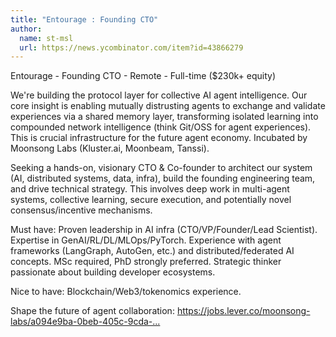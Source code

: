 ```yaml
---
title: "Entourage : Founding CTO"
author:
  name: st-msl
  url: https://news.ycombinator.com/item?id=43866279
---
```

Entourage - Founding CTO - Remote - Full-time ($230k+ equity)

We&#x27;re building the protocol layer for collective AI agent intelligence. Our core insight is enabling mutually distrusting agents to exchange and validate experiences via a shared memory layer, transforming isolated learning into compounded network intelligence (think Git&#x2F;OSS for agent experiences). This is crucial infrastructure for the future agent economy. Incubated by Moonsong Labs (Kluster.ai, Moonbeam, Tanssi).

Seeking a hands-on, visionary CTO &amp; Co-founder to architect our system (AI, distributed systems, data, infra), build the founding engineering team, and drive technical strategy. This involves deep work in multi-agent systems, collective learning, secure execution, and potentially novel consensus&#x2F;incentive mechanisms.

Must have: Proven leadership in AI infra (CTO&#x2F;VP&#x2F;Founder&#x2F;Lead Scientist). Expertise in GenAI&#x2F;RL&#x2F;DL&#x2F;MLOps&#x2F;PyTorch. Experience with agent frameworks (LangGraph, AutoGen, etc.) and distributed&#x2F;federated AI concepts. MSc required, PhD strongly preferred. Strategic thinker passionate about building developer ecosystems.

Nice to have: Blockchain&#x2F;Web3&#x2F;tokenomics experience.

Shape the future of agent collaboration: <a href="https:&#x2F;&#x2F;jobs.lever.co&#x2F;moonsong-labs&#x2F;a094e9ba-0beb-405c-9cda-4bb41cd03c96" rel="nofollow">https:&#x2F;&#x2F;jobs.lever.co&#x2F;moonsong-labs&#x2F;a094e9ba-0beb-405c-9cda-...</a>
<JobApplication />
